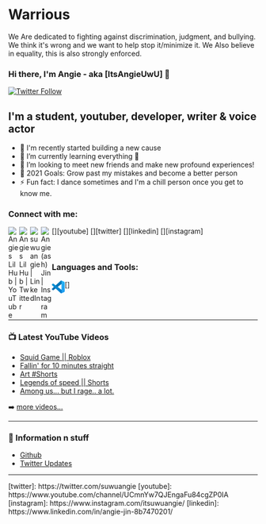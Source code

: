 # Warrious
We Are dedicated to fighting against discrimination, judgment, and bullying. We think it's wrong and we want to help stop it/minimize it. We Also believe in equality, this is also strongly enforced.

### Hi there, I'm Angie - aka [ItsAngieUwU] 👋


[![Twitter Follow](https://img.shields.io/twitter/follow/ItsAngieUwU?color=1DA1F2&logo=twitter&style=for-the-badge)](https://twitter.com/suwuangie?s=20)

## I'm a student, youtuber, developer, writer & voice actor

- 🔭 I'm recently started building a new cause
- 🌱 I’m currently learning everything 🤣
- 👯 I’m looking to meet new friends and make new profound experiences!
- 🥅 2021 Goals: Grow past my mistakes and become a better person
- ⚡ Fun fact: I dance sometimes and I'm a chill person once you get to know me.

### Connect with me:

[<img align="left" alt="Angies Lil Hub | YouTube" width="22px" src="https://cdn.jsdelivr.net/npm/simple-icons@v3/icons/youtube.svg" />][youtube]
[<img align="left" alt="Angies Lil Hub | Twitter" width="22px" src="https://cdn.jsdelivr.net/npm/simple-icons@v3/icons/twitter.svg" />][twitter]
[<img align="left" alt="suwuangie | LinkedIn" width="22px" src="https://cdn.jsdelivr.net/npm/simple-icons@v3/icons/linkedin.svg" />][linkedin]
[<img align="left" alt="Angie (ash) Jin | Instagram" width="22px" src="https://cdn.jsdelivr.net/npm/simple-icons@v3/icons/instagram.svg" />][instagram]

<br />

### Languages and Tools:

[<img align="left" alt="Visual Studio Code" width="26px" src="https://raw.githubusercontent.com/github/explore/80688e429a7d4ef2fca1e82350fe8e3517d3494d/topics/visual-studio-code/visual-studio-code.png" />]

<br />
<br />

---

### 📺 Latest YouTube Videos

<!-- YOUTUBE:START -->
- [ Squid Game || Roblox ](https://youtu.be/3vPdQI7UEF4)
- [Fallin' for 10 minutes straight](https://youtu.be/qB0srJ8yNt4)
- [Art #Shorts](https://youtube.com/shorts/PS48GWunzwQ?feature=share)
- [Legends of speed || Shorts](https://youtu.be/59aV_h_1ECs)
- [Among us... but I rage.. a lot. ](https://youtu.be/brnh_herQ8k)
<!-- YOUTUBE:END -->

➡️ [more videos...](https://www.youtube.com/channel/UCmnYw7QJEngaFu84cgZP0IA)

---

### 📕 Information n stuff

<!-- BLOG-POST-LIST:START -->
- [Github](https://github.com/ItsAngieUwU/)
- [Twitter Updates](https://twitter.com/suwuangie)
<!-- BLOG-POST-LIST:END -->

---

</details>
[twitter]: https://twitter.com/suwuangie
[youtube]: https://www.youtube.com/channel/UCmnYw7QJEngaFu84cgZP0IA
[instagram]: https://www.instagram.com/itsuwuangie/
[linkedin]: https://www.linkedin.com/in/angie-jin-8b7470201/

